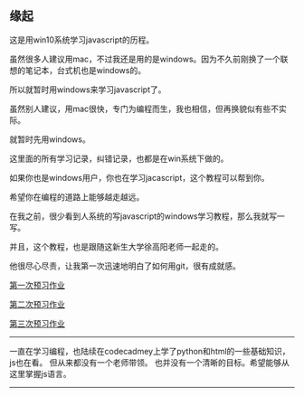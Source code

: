 ﻿## 缘起

这是用win10系统学习javascript的历程。

虽然很多人建议用mac，不过我还是用的是windows。因为不久前刚换了一个联想的笔记本，台式机也是windows的。

所以就暂时用windows来学习javascript了。

虽然别人建议，用mac很快，专门为编程而生，我也相信，但再换貌似有些不实际。

就暂时先用windows。

这里面的所有学习记录，纠错记录，也都是在win系统下做的。

如果你也是windows用户，你也在学习jacascript，这个教程可以帮到你。

希望你在编程的道路上能够越走越远。

在我之前，很少看到人系统的写javascript的windows学习教程，那么我就写一写。

并且，这个教程，也是跟随这新生大学徐高阳老师一起走的。

他很尽心尽责，让我第一次迅速地明白了如何用git，很有成就感。

[第一次预习作业](https://github.com/WangZhong2014/javascript-/wiki/%E7%AC%AC%E4%B8%80%E6%AC%A1%E9%A2%84%E4%B9%A0%E4%BD%9C%E4%B8%9A)


[第二次预习作业](https://github.com/WangZhong2014/javascript-/wiki/%E7%AC%AC%E4%BA%8C%E6%AC%A1%E9%A2%84%E4%B9%A0%E4%BD%9C%E4%B8%9A)

[第三次预习作业](https://github.com/WangZhong2014/javascript-/wiki/%E7%AC%AC%E4%B8%89%E6%AC%A1%E9%A2%84%E4%B9%A0%E4%BD%9C%E4%B8%9A)


---
一直在学习编程，也陆续在codecadmey上学了python和html的一些基础知识，js也在看。
但从来都没有一个老师带领。
也并没有一个清晰的目标。希望能够从这里掌握js语言。

---